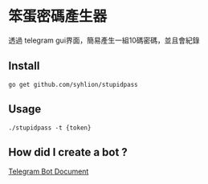 # 笨蛋密碼產生器

透過 telegram gui界面，簡易產生一組10碼密碼，並且會紀錄

## Install

`go get github.com/syhlion/stupidpass`

## Usage

`./stupidpass -t {token}`

## How did I create a bot ?

[Telegram Bot Document](https://core.telegram.org/bots#3-how-do-i-create-a-bot)
